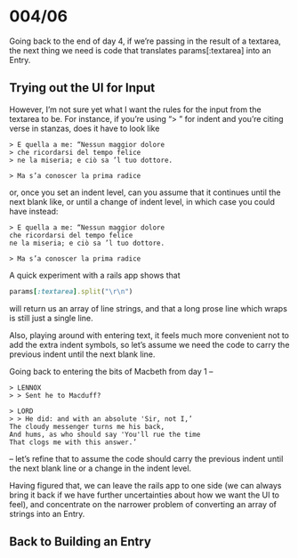 # 004/06

Going back to the end of day 4, if we’re passing in the result of a textarea, the next thing we need is code that translates params[:textarea] into an Entry.

## Trying out the UI for Input

However, I’m not sure yet what I want the rules for the input from the textarea to be.  For instance, if you’re using “> ” for indent and you’re citing verse in stanzas, does it have to look like

```
> E quella a me: “Nessun maggior dolore
> che ricordarsi del tempo felice
> ne la miseria; e ciò sa ’l tuo dottore.

> Ma s’a conoscer la prima radice
```

or, once you set an indent level, can you assume that it continues until the next blank like, or until a change of indent level, in which case you could have instead:

```
> E quella a me: “Nessun maggior dolore
che ricordarsi del tempo felice
ne la miseria; e ciò sa ’l tuo dottore.

> Ma s’a conoscer la prima radice
```

A quick experiment with a rails app shows that

```ruby
params[:textarea].split("\r\n")
```

will return us an array of line strings, and that a long prose line which wraps is still just a single line.

Also, playing around with entering text, it feels much more convenient not to add the extra indent symbols, so let’s assume we need the code to carry the previous indent until the next blank line.

Going back to entering the bits of Macbeth from day 1 –

```
> LENNOX
> > Sent he to Macduff?

> LORD
> > He did: and with an absolute 'Sir, not I,’
The cloudy messenger turns me his back,
And hums, as who should say 'You'll rue the time
That clogs me with this answer.’
```

– let’s refine that to assume the code should carry the previous indent until the next blank line or a change in the indent level.

Having figured that, we can leave the rails app to one side (we can always bring it back if we have further uncertainties about how we want the UI to feel), and concentrate on the narrower problem of converting an array of strings into an Entry.

## Back to Building an Entry

